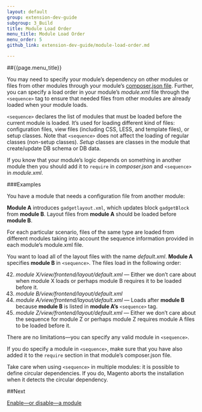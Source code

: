 ```yaml
---
layout: default
group: extension-dev-guide
subgroup: 3_Build
title: Module Load Order
menu_title: Module Load Order
menu_order: 5
github_link: extension-dev-guide/module-load-order.md

---
```

##{{page.menu_title}}


You may need to specify your module&#8217;s dependency on other modules or files from other modules through your module&#8217;s [composer.json file](create_module.html#add-the-module8217s-composerjson-file). Further, you can specify a load order in your module&#8217;s *module.xml* file through the `<sequence>` tag to ensure that needed files from other modules are already loaded when your module loads.

`<sequence>` declares the list of modules that must be loaded before the current module is loaded. It&#8217;s used for loading different kind of files: configuration files, view files (including CSS, LESS, and template files), or setup classes. Note that `<sequence>` does not affect the loading of regular classes (non-setup classes). 
*Setup* classes are classes in the module that create/update DB schema or DB data.

If you know that your module&#8217;s logic depends on something in another module then you should add it to `require` in *composer.json* and `<sequence>` in *module.xml*. 


###Examples

You have a module that needs a configuration file from another module:

__Module A__ introduces `gadgetlayout.xml`, which updates block `gadgetBlock` from __module B__. Layout files from __module A__ should be loaded before __module B__.



For each particular scenario, files of the same type are loaded from different modules taking into account the sequence information provided in each module&#8217;s module.xml file. 

You want to load all of the layout files with the name *default.xml*. __Module A__ specifies __module B__ in `<sequence>`. The files load in the following order:

42. *module X/view/frontend/layout/default.xml* &#8212; Either we don&#8217;t care about when module X loads or perhaps module B requires it to be loaded before it.
42. *module B/view/frontend/layout/default.xml* 
42. *module A/view/frontend/layout/default.xml* &#8212; Loads after __module B__ because __module B__ is listed in __module A&#8217;s__ `<sequence>` tag.
42. *module Z/view/frontend/layout/default.xml* &#8212; Either we don&#8217;t care about the sequence for module Z or perhaps module Z requires module A files to be loaded before it.

There are no limitations&#8212;you can specify any valid module in `<sequence>`.

If you do specify a module in `<sequence>`, make sure that you have also added it to the `require` section in that module&#8217;s composer.json file. 

<div class="bs-callout bs-callout-info" id="info">
<span class="glyphicon-class">
  <p>Take care when using <code>&#60;sequence></code> in multiple modules: it is possible to define circular dependencies. If you do, Magento aborts the installation when it detects the circular dependency.</p></span>
</div>

##Next

[Enable&#8212;or disable&#8212;a module](enable-module.html)


